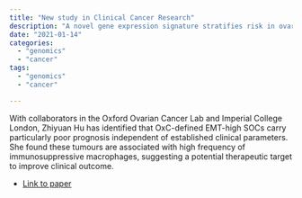 ```yaml
---
title: "New study in Clinical Cancer Research"
description: "A novel gene expression signature stratifies risk in ovarian cancer outcomes."
date: "2021-01-14"
categories:
  - "genomics"
  - "cancer"
tags:
  - "genomics"
  - "cancer"

---
```


With collaborators in the Oxford Ovarian Cancer Lab and Imperial College London, Zhiyuan Hu has identified that OxC-defined EMT-high SOCs carry particularly poor prognosis independent of established clinical parameters. She found these tumours are associated with high frequency of immunosuppressive macrophages, suggesting a potential therapeutic target to improve clinical outcome. 

* [Link to paper](https://clincancerres.aacrjournals.org/content/early/2021/01/12/1078-0432.CCR-20-2782)
